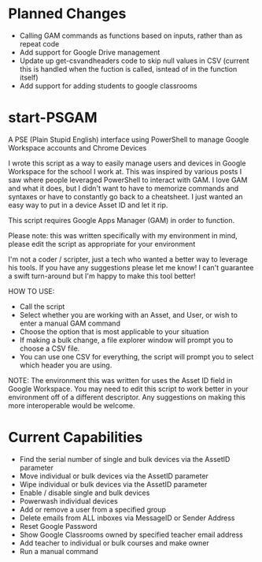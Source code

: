 # Planned Changes
 - Calling GAM commands as functions based on inputs, rather than as repeat code
 - Add support for Google Drive management
 - Update up get-csvandheaders code to skip null values in CSV (current this is handled when the fuction is called, isntead of in the function itself)
 - Add support for adding students to google classrooms

# start-PSGAM
A PSE (Plain Stupid English) interface using PowerShell to manage Google Workspace accounts and Chrome Devices

I wrote this script as a way to easily manage users and devices in Google Workspace for the school I work at. This was inspired by various posts I saw where people leveraged PowerShell to interact with GAM. I love GAM and what it does, but I didn't want to have to memorize commands and syntaxes or have to constantly go back to a cheatsheet. I just wanted an easy way to put in a device Asset ID and let it rip.

This script requires Google Apps Manager (GAM) in order to function.

Please note: this was written specifically with my environment in mind, please edit the script as appropriate for your environment

I'm not a coder / scripter, just a tech who wanted a better way to leverage his tools. If you have any suggestions please let me know! I can't guarantee a swift turn-around but I'm happy to make this tool better!

HOW TO USE:

- Call the script
- Select whether you are working with an Asset, and User, or wish to enter a manual GAM command
- Choose the option that is most applicable to your situation
- If making a bulk change, a file explorer window will prompt you to choose a CSV file.
- You can use one CSV for everything, the script will prompt you to select which header you are using.

NOTE: The environment this was written for uses the Asset ID field in Google Workspace. You may need to edit this script to work better in your environment off of a different descriptor. Any suggestions on making this more interoperable would be welcome.

# Current Capabilities
 - Find the serial number of single and bulk devices via the AssetID parameter
 - Move individual or bulk devices via the AssetID parameter
 - Wipe individual or bulk devices via the AssetID parameter
 - Enable / disable single and bulk devices
 - Powerwash individual devices
 - Add or remove a user from a specified group
 - Delete emails from ALL inboxes via MessageID or Sender Address
 - Reset Google Password
 - Show Google Classrooms owned by specified teacher email address
 - Add teacher to individual or bulk courses and make owner
 - Run a manual command
